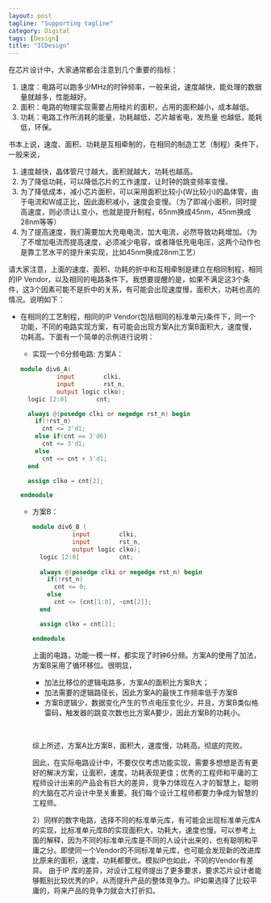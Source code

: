```yaml
---
layout: post
tagline: "Supporting tagline"
category: Digital
tags: [Design]
title: "ICDesign"
---
```


在芯片设计中，大家通常都会注意到几个重要的指标：

1. 速度：电路可以跑多少MHz的时钟频率，一般来说，速度越快，能处理的数据量就越多，性能越好。
2. 面积：电路的物理实现需要占用硅片的面积，占用的面积越小，成本越低。
3. 功耗：电路工作所消耗的能量，功耗越低，芯片越省电，发热量 也越低，能耗低，环保。

书本上说，速度、面积、功耗是互相牵制的，在相同的制造工艺（制程）条件下，一般来说，

1. 速度越快，晶体管尺寸越大，面积就越大，功耗也越高。
2. 为了降低功耗，可以降低芯片的工作速度，让时钟的跳变频率变慢。
3. 为了降低成本，减小芯片面积，可以采用面积比较小(W比较小)的晶体管，由于电流和W成正比，因此面积减小，速度会变慢。（为了即减小面积，同时提高速度，则必须让L变小，也就是提升制程，65nm换成45nm，45nm换成28nm等等）
4. 为了提高速度，我们需要加大充电电流，加大电流，必然导致功耗增加。（为了不增加电流而提高速度，必须减少电容，或者降低充电电压，这两个动作也是靠工艺水平的提升来实现，比如45nm换成28nm工艺）

请大家注意，上面的速度、面积、功耗的折中和互相牵制是建立在相同制程，相同的IP Vendor，以及相同的电路条件下。我想要提醒的是，如果不满足这3个条件，这3个因素可能不是折中的关系，有可能会出现速度慢，面积大，功耗也高的情况。说明如下：

- 在相同的工艺制程，相同的IP Vendor(包括相同的标准单元)条件下，同一个功能，不同的电路实现方案，有可能会出现方案A比方案B面积大，速度慢，功耗高。下面有一个简单的示例进行说明：

  -  实现一个6分频电路:
    方案A：

    ```verilog
    module div6_A(
    	      input 	   clki,
    	      input 	   rst_n,
    	      output logic clko);
      logic [2:0] 	     cnt;
    
      always @(posedge clki or negedge rst_n) begin
        if(!rst_n)
          cnt <= 3'd1;
        else if(cnt == 3'd6)
          cnt <= 3'd1;
        else
          cnt <= cnt + 3'd1;
      end
    
      assign clko = cnt[2];
    
    endmodule
    ```

    

  - 方案B：

    ```verilog
    module div6_B (
    	       input 	    clki,
    	       input 	    rst_n,
    	       output logic clko);
      logic [2:0] 		    cnt;
      
      always @(posedge clki or negedge rst_n) begin
        if(!rst_n)
          cnt <= 0;
        else
          cnt <= {cnt[1:0], ~cnt[2]};
      end
    
      assign clko = cnt[2];
    
    endmodule
    ```

    上面的电路，功能一模一样，都实现了时钟6分频。方案A的使用了加法， 方案B采用了循环移位。很明显，

    -  加法比移位的逻辑电路多，方案A的面积比方案B大；
    -  加法需要的逻辑路径长，因此方案A的最快工作频率低于方案B
    -  方案B逻辑少，数据变化产生的节点电压变化少，并且，方案B类似格雷码，触发器的跳变次数也比方案A要少，因此方案B的功耗小。

    ​        

     综上所述，方案A比方案B，面积大，速度慢，功耗高。彻底的完败。

    因此，在实际电路设计中，不要仅仅考虑功能实现，需要多想想是否有更好的解决方案，让面积，速度，功耗表现更佳；优秀的工程师和平庸的工程师设计出来的产品会有巨大的差异，竞争力体现在人才的智慧上，聪明的大脑在芯片设计中至关重要。我们每个设计工程师都要力争成为智慧的工程师。

     

    2）同样的数字电路，选择不同的标准单元库，有可能会出现标准单元库A的实现，比标准单元库B的实现面积大，功耗大，速度也慢。可以参考上面的解释，因为不同的标准单元库是不同的人设计出来的，也有聪明和平庸之分。即使同一个Vendor的不同标准单元库，也可能会发现新的改进库比原来的面积，速度，功耗都要优。模拟IP也如此，不同的Vendor有差异。 由于IP  库的差异，对设计工程师提出了更多要求，要求芯片设计者能够甄别比较优秀的IP，从而提升产品的整体竞争力。IP如果选择了比较平庸的，将来产品的竞争力就会大打折扣。